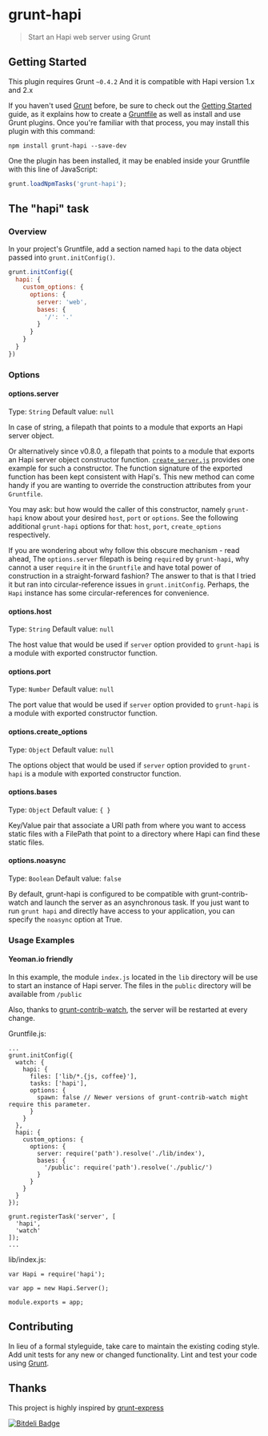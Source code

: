 # grunt-hapi

> Start an Hapi web server using Grunt

## Getting Started
This plugin requires Grunt `~0.4.2`
And it is compatible with Hapi version 1.x and 2.x

If you haven't used [Grunt](http://gruntjs.com/) before, be sure to check out the [Getting Started](http://gruntjs.com/getting-started) guide, as it explains how to create a [Gruntfile](http://gruntjs.com/sample-gruntfile) as well as install and use Grunt plugins. Once you're familiar with that process, you may install this plugin with this command:

```shell
npm install grunt-hapi --save-dev
```

One the plugin has been installed, it may be enabled inside your Gruntfile with this line of JavaScript:

```js
grunt.loadNpmTasks('grunt-hapi');
```

## The "hapi" task

### Overview
In your project's Gruntfile, add a section named `hapi` to the data object passed into `grunt.initConfig()`.

```js
grunt.initConfig({
  hapi: {
    custom_options: {
      options: {
        server: 'web',
        bases: {
          '/': '.'
        }
      }
    }
  }
})
```

### Options

#### options.server
Type: `String`
Default value: `null`

In case of string, a filepath that points to a module that exports an Hapi server object.

Or alternatively since v0.8.0, a filepath that points to a module that exports an Hapi server object constructor
function.
[`create_server.js`](test/fixtures/create_server.js) provides one example for such a constructor. The function signature of the exported function
has been kept consistent with Hapi's. This new method can come handy if you are wanting to override the construction attributes from 
your `Gruntfile`.

You may ask: but how would the caller of this constructor, namely `grunt-hapi` know about your desired `host`, `port` or `options`. See
the following additional `grunt-hapi` options for that: `host`, `port`, `create_options` respectively.

If you are wondering about why follow this obscure mechanism - read ahead, The `options.server` filepath is being `require`d by `grunt-hapi`, why cannot a user `require` it in the `Gruntfile` and 
have total power of construction in a straight-forward fashion? The answer to that is that I tried it but ran into
circular-reference issues in `grunt.initConfig`. Perhaps, the `Hapi` instance has some circular-references for convenience.

#### options.host
Type: `String`
Default value: `null`

The host value that would be used if `server` option provided to `grunt-hapi` is a module with exported constructor function.

#### options.port
Type: `Number`
Default value: `null`

The port value that would be used if `server` option provided to `grunt-hapi` is a module with exported constructor function.

#### options.create_options
Type: `Object`
Default value: `null`

The options object that would be used if `server` option provided to `grunt-hapi` is a module with exported constructor function.

#### options.bases
Type: `Object`
Default value: `{ }`

Key/Value pair that associate a URI path from where you want to access static files with a FilePath that point to a directory where Hapi can find these static files.

#### options.noasync
Type: `Boolean`
Default value: `false`

By default, grunt-hapi is configured to be compatible with grunt-contrib-watch and launch the server as an asynchronous task.
If you just want to run `grunt hapi` and directly have access to your application, you can specify the `noasync` option at True. 

### Usage Examples

#### Yeoman.io friendly
In this example, the module `index.js` located in the `lib` directory will be use to start an instance of Hapi server. The files in the `public` directory will be available from `/public`

Also, thanks to [grunt-contrib-watch](https://github.com/gruntjs/grunt-contrib-watch), the server will be restarted at every change.

Gruntfile.js:
```
...
grunt.initConfig({
  watch: {
    hapi: {
      files: ['lib/*.{js, coffee}'],
      tasks: ['hapi'],
      options: {
        spawn: false // Newer versions of grunt-contrib-watch might require this parameter.
      }
    }
  },
  hapi: {
    custom_options: {
      options: {
        server: require('path').resolve('./lib/index'),
        bases: {
          '/public': require('path').resolve('./public/')
        }
      }
    }
  }
});

grunt.registerTask('server', [
  'hapi',
  'watch'
]);
...
```

lib/index.js:
```
var Hapi = require('hapi');

var app = new Hapi.Server();

module.exports = app;
```

## Contributing
In lieu of a formal styleguide, take care to maintain the existing coding style. Add unit tests for any new or changed functionality. Lint and test your code using [Grunt](http://gruntjs.com/).

## Thanks
This project is highly inspired by [grunt-express](https://github.com/blai/grunt-express)


[![Bitdeli Badge](https://d2weczhvl823v0.cloudfront.net/athieriot/grunt-hapi/trend.png)](https://bitdeli.com/free "Bitdeli Badge")

